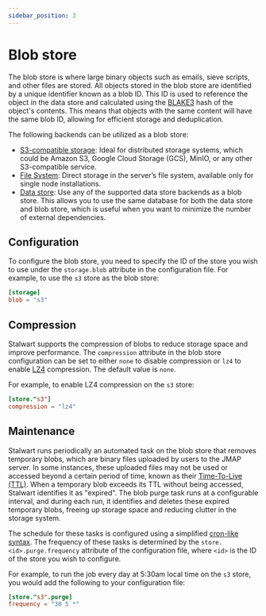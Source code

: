 ```yaml
---
sidebar_position: 3
---
```


# Blob store

The blob store is where large binary objects such as emails, sieve scripts, and other files are stored. All objects stored in the blob store are identified by a unique identifier known as a blob ID. This ID is used to reference the object in the data store and calculated using the [BLAKE3](https://en.wikipedia.org/wiki/BLAKE_(hash_function)#BLAKE3) hash of the object's contents. This means that objects with the same content will have the same blob ID, allowing for efficient storage and deduplication.

The following backends can be utilized as a blob store:

- [S3-compatible storage](/docs/storage/backends/s3): Ideal for distributed storage systems, which could be Amazon S3, Google Cloud Storage (GCS), MinIO, or any other S3-compatible service.
- [File System](/docs/storage/backends/filesystem): Direct storage in the server’s file system, available only for single node installations.
- [Data store](/docs/storage/data): Use any of the supported data store backends as a blob store. This allows you to use the same database for both the data store and blob store, which is useful when you want to minimize the number of external dependencies.

## Configuration

To configure the blob store, you need to specify the ID of the store you wish to use under the `storage.blob` attribute in the configuration file. For example, to use the `s3` store as the blob store:

```toml
[storage]
blob = "s3"
```

## Compression

Stalwart supports the compression of blobs to reduce storage space and improve performance. The `compression` attribute in the blob store configuration can be set to either `none` to disable compression or `lz4` to enable [LZ4](https://en.wikipedia.org/wiki/LZ4_(compression_algorithm)) compression. The default value is `none`. 

For example, to enable LZ4 compression on the `s3` store:

```toml
[store."s3"]
compression = "lz4"
```

## Maintenance

Stalwart runs periodically an automated task on the blob store that removes temporary blobs, which are binary files uploaded by users to the JMAP server. In some instances, these uploaded files may not be used or accessed beyond a certain period of time, known as their [Time-To-Live (TTL)](/docs/jmap/protocol#upload-limits). When a temporary blob exceeds its TTL without being accessed, Stalwart identifies it as "expired". The blob purge task runs at a configurable interval, and during each run, it identifies and deletes these expired temporary blobs, freeing up storage space and reducing clutter in the storage system.

The schedule for these tasks is configured using a simplified [cron-like syntax](/docs/configuration/values/cron). The frequency of these tasks is determined by the `store.<id>.purge.frequency` attribute of the configuration file, where `<id>` is the ID of the store you wish to configure.

For example, to run the job every day at 5:30am local time on the `s3` store, you would add the following to your configuration file:

```toml
[store."s3".purge]
frequency = "30 5 *"
```
